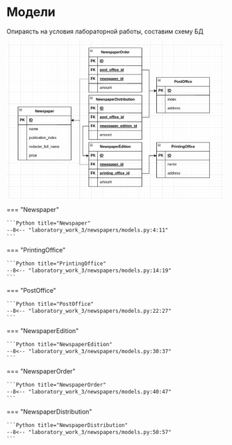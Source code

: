 # Модели

Опираясть на условия лабораторной работы, составим схему БД

![Схема БД](../assets/lab3/models_schema.png)

=== "Newspaper"

    ```Python title="Newspaper"
    --8<-- "laboratory_work_3/newspapers/models.py:4:11"
    ```

=== "PrintingOffice"

    ```Python title="PrintingOffice"
    --8<-- "laboratory_work_3/newspapers/models.py:14:19"
    ```

=== "PostOffice"

    ```Python title="PostOffice"
    --8<-- "laboratory_work_3/newspapers/models.py:22:27"
    ```

=== "NewspaperEdition"

    ```Python title="NewspaperEdition"
    --8<-- "laboratory_work_3/newspapers/models.py:30:37"
    ```

=== "NewspaperOrder"

    ```Python title="NewspaperOrder"
    --8<-- "laboratory_work_3/newspapers/models.py:40:47"
    ```

=== "NewspaperDistribution"

    ```Python title="NewspaperDistribution"
    --8<-- "laboratory_work_3/newspapers/models.py:50:57"
    ```
